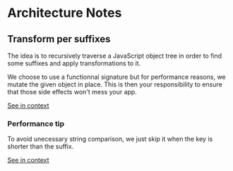 <!--
# This file is automatically generated by the `jsarch`
# module. Do not change it elsewhere, changes would
# be overriden.
-->
# Architecture Notes



## Transform per suffixes

The idea is to recursively traverse a JavaScript object
 tree in order to find some suffixes and apply transformations
 to it.

We choose to use a functionnal signature but for performance
 reasons, we mutate the given object in place. This is then
 your responsibility to ensure that those side effects won't
 mess your app.

[See in context](./index.js#L8-L18)



### Performance tip

To avoid unecessary string comparison, we
        just skip it when the key is shorter than
        the suffix.

[See in context](./index.js#L56-L61)

